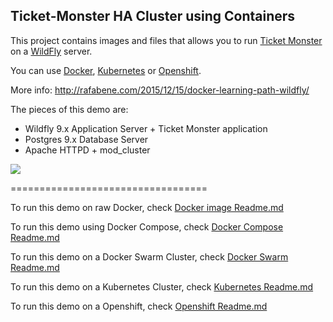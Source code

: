 Ticket-Monster HA Cluster using Containers
------------------------------------------


This project contains images and files that allows you to run [Ticket Monster](http://www.jboss.org/ticket-monster/) on a [WildFly](http://www.wildfly.org) server.

You can use [Docker](https://www.docker.com/), [Kubernetes](http://kubernetes.io/) or [Openshift](https://www.openshift.org/).

More info: http://rafabene.com/2015/12/15/docker-learning-path-wildfly/

The pieces of this demo are:

- Wildfly 9.x Application Server + Ticket Monster application
- Postgres 9.x Database Server
- Apache HTTPD + mod_cluster

![](http://rafabene.com/images/docker_mod_cluster.png)

==================================

To run this demo on raw Docker, check [Docker image Readme.md](Dockerfiles/ticketmonster/Readme.md)

To run this demo using Docker Compose, check [Docker Compose Readme.md](compose/Readme.md)

To run this demo on a Docker Swarm Cluster, check [Docker Swarm Readme.md](swarm/Readme.md)

To run this demo on a Kubernetes Cluster, check [Kubernetes Readme.md](kubernetes/Readme.md)

To run this demo on a Openshift, check [Openshift Readme.md](openshift/Readme.md)
